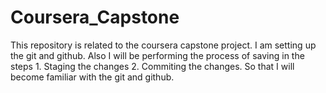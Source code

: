 # Coursera_Capstone
This repository is related to the coursera capstone project. I am setting up the git and github. Also I will be performing the process of saving in the steps 1. Staging the changes 2. Commiting the changes. So that I will become familiar with the git and github.  
